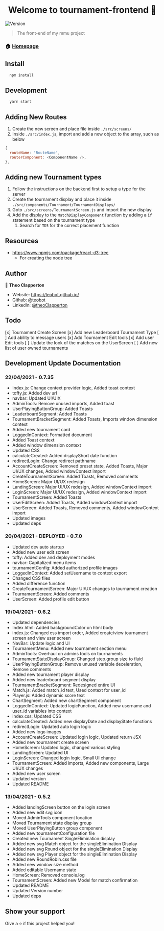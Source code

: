 <h1 align="center">Welcome to tournament-frontend 👋</h1>
<p>
  <img alt="Version" src="https://img.shields.io/badge/version-0.7.35-blue.svg?cacheSeconds=2592000" />
</p>

> The front-end of my mmu project

### 🏠 [Homepage](https://teobot.github.io/toffy/)

## Install
```javascript
  npm install
```

## Development
```javascript
  yarn start
```

## Adding New Routes
1. Create the new screen and place file inside `./src/screens/`
2. Inside `./src/index.js`, import and add a new object to the array, such as below
```javascript
{
  routeName: "RouteName",
  routerComponent: <ComponentName />,
},
```

## Adding new Tournament types
1. Follow the instructions on the backend first to setup a type for the server
2. Create the tournament display and place it inside `./src/components/Tournament/TournamentDisplays/`
3. Goto `./src/screens/TournamentScreen.js` and import the new display
4. Add the display to the `MatchDisplayComponent` function by adding a `if` statement based on the tournament type
   1. Search for `TD5` for the correct placement function 

## Resources
- https://www.npmjs.com/package/react-d3-tree
  - For creating the node tree

## Author

👤 **Theo Clapperton**

* Website: https://teobot.github.io/
* Github: [@teobot](https://github.com/teobot)
* LinkedIn: [@theoClapperton](https://linkedin.com/in/theoClapperton)

## Todo
[x] Tournament Create Screen
[x] Add new Leaderboard Tournament Type
[ ] Add ability to message users
[x] Add Tournament Edit tools
[x] Add user Edit tools
[ ] Update the look of the matches on the UserScreen
[ ] Add new list of user owned tournaments

## Development Update Documentation
### 22/04/2021 - 0.7.35
- Index.js: Change context provider logic, Added toast context
- toffy.js: Added dev url
- navbar: Updated UI/UIX
- AdminTools: Remove unused imports, Added toast
- UserPlayingButtonGroup: Added Toasts
- LeaderboardSegment: Added Toasts
- TournamentBracketSegment: Added Toasts, Imports window dimension context
- Added new tournament card
- LoggedInContext: Formatted document
- Added Toast context
- Added window dimension context
- Updated CSS
- calculateCreated: Added displayShort date function
- redirectLogin: Change redirect pathname
- AccountCreateScreen: Removed preset state, Added Toasts, Major UI/UX changes, Added windowContext import
- CreateTournamentScreen: Added Toasts, Removed comments
- HomeScreen: Major UI/UX redesign
- LandingScreen: Major UI/UX redesign, Added windowContext import
- LoginScreen: Major UI/UX redesign, Added windowContext import
- TournamentScreen: Added Toasts
- UserEditScreen: Added Toasts, Added windowContext import
- UserScreen: Added Toasts, Removed comments, Added windowContext import
- Updated images
- Updated deps

### 20/04/2021 - DEPLOYED - 0.7.0
- Updated dev auto startup
- Added new user edit screen
- toffy: Added dev and deployment modes
- navbar: Capitalized menu items
- tournamentConfig: Added authorized profile images
- LoggedInContext: Added setUsername to context export
- Changed CSS files
- Added difference function
- CreateTournamentScreen: Major UI/UX changes to tournament creation
- TournamentScreen: Added comments
- UserScreen: Added profile edit button

### 19/04/2021 - 0.6.2
- Updated dependencies
- Index.html: Added backgroundColor on html body
- index.js: Changed css import order, Added create/view tournament screen and view user screen
- NavBar: Update logic and UI
- TournamentMenu: Added new tournament section menu
- AdminTools: Overhaul on admins tools on tournaments
- TournamentStateDisplayGroup: Changed step.group size to fluid
- UserPlayingButtonGroup: Remove unused variable deceleration, Remove comments
- Added new tournament player display
- Added new leaderboard segment display
- TournamentBracketSegment: Redesigned entire UI
- Match.js: Added match_id text, Used context for user_id
- Player.js: Added dynamic score text
- ChartSegment: Added new chartSegment component
- LoggedInContext: Updated logicFunction, Added new username and user_id variables into context
- index.css: Updated CSS
- calculateCreated: Added new displayDate and displayState functions
- redirectLogin: Updated auto login logic
- Added new logo images
- AccountCreateScreen: Updated login logic, Updated return JSX
- Added new tournament create screen
- HomeScreen: Updated logic, changed various styling
- LandingScreen: Updated UI
- LoginScreen: Changed login logic, Small UI change
- TournamentScreen: Added imports, Added new components, Large UI/UX changes
- Added new user screen
- Updated version
- Updated README

### 13/04/2021 - 0.5.2
- Added landingScreen button on the login screen
- Added new edit svg icon
- Moved AdminTools component location
- Moved Tournament state display group
- Moved UserPlayingButton group component
- Added new tournamentConfiguration file
- Created new Tournament SingleElimination display
- Added new svg Match object for the singleElimination Display
- Added new svg Round object for the singleElimination Display
- Added new svg Player object for the singleElimination Display
- Added new RoundRobin.css file
- Added new window size method
- Added editable Username state
- HomeScreen: Removed console.log
- TournamentScreen: Added new Model for match confirmation
- Updated README
- Updated Version number
- Updated deps

## Show your support

Give a ⭐️ if this project helped you!